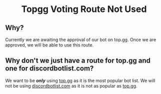 <div style="text-align: center;">

# Topgg Voting Route Not Used

</div>

## Why?

Currently we are awaiting the approval of our bot on top.gg. Once we are approved, we will be able to use this route.

## Why don't we just have a route for top.gg and one for discordbotlist.com?

We want to be ***only*** using [top.gg](https://top.gg) as it is the most popular bot list. We will not be using [discordbotlist.com](https://discordbotlist.com) as it is not as popular as [top.gg](https://top.gg).